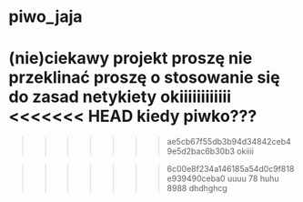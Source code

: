 # piwo_jaja
(nie)ciekawy projekt
proszę nie przeklinać
proszę o stosowanie się do zasad netykiety
okiiiiiiiiiiii
<<<<<<< HEAD
kiedy piwko???
=======

>>>>>>> ae5cb67f55db3b94d34842ceb49e5d2bac6b30b3
okiiii

>>>>>>> 6c00e8f234a146185a54d0c9f818e939490ceba0
uuuu
78 huhu
8988 dhdhghcg
